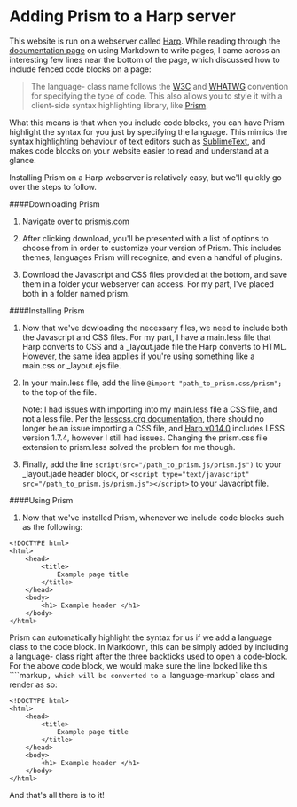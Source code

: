 # Adding Prism to a Harp server

This website is run on a webserver called [Harp](http://harpjs.com). While reading through the [documentation page](http://harpjs.com/docs/development/markdown) on using Markdown to write pages, I came across an interesting few lines near the bottom of the page, which discussed how to include fenced code blocks on a page:

>The language- class name follows the [W3C](http://www.w3.org/TR/html5/text-level-semantics.html#the-code-element) and [WHATWG](http://www.whatwg.org/specs/web-apps/current-work/multipage/text-level-semantics.html#the-code-element) convention for specifying the type of code. This also allows you to style it with a client-side syntax highlighting library, like [Prism](http://prismjs.com/).

What this means is that when you include code blocks, you can have Prism highlight the syntax for you just by specifying the language. This mimics the syntax highlighting behaviour of text editors such as [SublimeText](http://www.sublimetext.com/), and makes code blocks on your website easier to read and understand at a glance.

Installing Prism on a Harp webserver is relatively easy, but we'll quickly go over the steps to follow.

####Downloading Prism


1. Navigate over to [prismjs.com](http://prismjs.com/)

2. After clicking download, you'll be presented with a list of options to choose from in order to customize your version of Prism. This includes themes, languages Prism will recognize, and even a handful of plugins.

3. Download the Javascript and CSS files provided at the bottom, and save them in a folder your webserver can access. For my part, I've placed both in a folder named prism.

####Installing Prism

1. Now that we've dowloading the necessary files, we need to include both the Javascript and CSS files. For my part, I have a main.less file that Harp converts to CSS and a _layout.jade file the Harp converts to HTML. However, the same idea applies if you're using something like a main.css or _layout.ejs file.

2. In your main.less file, add the line `@import "path_to_prism.css/prism";` to the top of the file.

    Note: I had issues with importing into my main.less file a CSS file, and not a less file. Per the [lesscss.org documentation](http://lesscss.org/features/#import-options-css), there should no longer be an issue importing a CSS file, and [Harp v0.14.0](http://harpjs.com/blog/v0-14-0-implicit-autoprefixing) includes LESS version 1.7.4, however I still had issues. Changing the prism.css file extension to prism.less solved the problem for me though.

3. Finally, add the line `script(src="/path_to_prism.js/prism.js")` to your _layout.jade header block, or `<script type="text/javascript" src="/path_to_prism.js/prism.js"></script>` to your Javacript file.

####Using Prism

1. Now that we've installed Prism, whenever we include code blocks such as the following:

```
<!DOCTYPE html>
<html>
    <head>
        <title>
            Example page title
        </title>
    </head>
    <body>
        <h1> Example header </h1>
    </body>
</html>
```

Prism can automatically highlight the syntax for us if  we add a language class to the code block. In Markdown, this can be simply added by including a language- class right after the three backticks used to open a code-block. For the above code block, we would make sure the line looked like this ````markup`, which will be converted to a `language-markup` class and render as so:

```markup
<!DOCTYPE html>
<html>
    <head>
        <title>
            Example page title
        </title>
    </head>
    <body>
        <h1> Example header </h1>
    </body>
</html>
```

And that's all there is to it!
